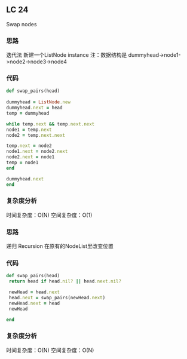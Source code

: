 ## LC 24
Swap nodes
### 思路
迭代法 新建一个ListNode instance
注：数据结构是  dummyhead->node1->node2->node3->node4
### 代码
 ``` Ruby
def swap_pairs(head)
    
dummyhead = ListNode.new
dummyhead.next = head
temp = dummyhead

while temp.next && temp.next.next
node1 = temp.next
node2 = temp.next.next

temp.next = node2
node1.next = node2.next
node2.next = node1
temp = node1
end 

dummyhead.next     
end
```
### 复杂度分析
时间复杂度：O(N)
空间复杂度：O(1)


### 思路
递归 Recursion
在原有的NodeList里改变位置
### 代码
 ``` Ruby
def swap_pairs(head)
  return head if head.nil? || head.next.nil?

  newHead = head.next
  head.next = swap_pairs(newHead.next)
  newHead.next = head
  newHead
 
end
```
### 复杂度分析
时间复杂度：O(N)
空间复杂度：O(N)